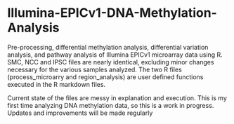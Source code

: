 # Illumina-EPICv1-DNA-Methylation-Analysis
Pre-processing, differential methylation analysis, differential variation analysis, and pathway analysis of Illumina EPICv1 microarray data using R.
SMC, NCC and IPSC files are nearly identical, excluding minor changes necessary for the various samples analyzed.
The two R files (process_microarry and region_analysis) are user defined functions executed in the R markdown files.

Current state of the files are messy in explanation and execution. This is my first time analyzing DNA methylation data, so this is a work in progress. Updates and improvements will be made regularly
